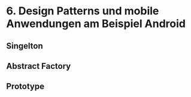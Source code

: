 # 6. Design Patterns und mobile Anwendungen am Beispiel Android
## Singelton
## Abstract Factory
## Prototype